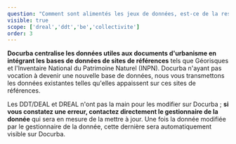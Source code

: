 ```yaml
---
question: "Comment sont alimentés les jeux de données, est-ce de la responsabilité des DDT(M)/DEAL de les mettre à jour?"
visible: true
scope: ['dreal','ddt','be','collectivite']
order: 3
---
```


**Docurba centralise les données utiles aux documents d'urbanisme en intégrant les bases de données de sites de références** tels que Géorisques et l'Inventaire National du Patrimoine Naturel (INPN). Docurba n'ayant pas vocation à devenir une nouvelle base de données, nous vous transmettons les données existantes telles qu'elles appaissent sur ces sites de références.  

Les DDT/DEAL et DREAL n'ont pas la main pour les modifier sur Docurba ; **si vous constatez une erreur, contactez directement le gestionnaire de la donnée** qui sera en mesure de la mettre à jour. Une fois la donnée modifiée par le gestionnaire de la donnée, cette dernière sera automatiquement visible sur Docurba.
